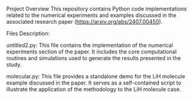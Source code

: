 Project Overview
This repository contains Python code implementations related to the numerical experiments and examples discussed in the associated research paper (https://arxiv.org/abs/2407.00450).


Files Description:

untitled2.py: This file contains the implementation of the numerical experiments section of the paper. It includes the core computational routines and simulations used to generate the results presented in the study.

molecular.py: This file provides a standalone demo for the LiH molecule example discussed in the paper. It serves as a self-contained script to illustrate the application of the methodology to the LiH molecule case.
